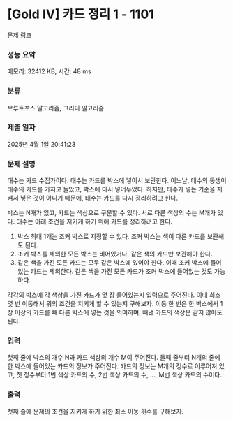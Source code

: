 # [Gold IV] 카드 정리 1 - 1101 

[문제 링크](https://www.acmicpc.net/problem/1101) 

### 성능 요약

메모리: 32412 KB, 시간: 48 ms

### 분류

브루트포스 알고리즘, 그리디 알고리즘

### 제출 일자

2025년 4월 1일 20:41:23

### 문제 설명

<p>태수는 카드 수집가이다. 태수는 카드를 박스에 넣어서 보관한다. 어느날, 태수의 동생이 태수의 카드를 가지고 놀았고, 박스에 다시 넣어두었다. 하지만, 태수가 넣는 기준을 지켜서 넣은 것이 아니기 때문에, 태수는 카드를 다시 정리하려고 한다.</p>

<p>박스는 N개가 있고, 카드는 색상으로 구분할 수 있다. 서로 다른 색상의 수는 M개가 있다. 태수는 아래 조건을 지키게 하기 위해 카드를 정리하려고 한다.</p>

<ol>
	<li>박스 최대 1개는 조커 박스로 지정할 수 있다. 조커 박스는 색이 다른 카드를 보관해도 된다. </li>
	<li>조커 박스를 제외한 모든 박스는 비어있거나, 같은 색의 카드만 보관해야 한다.</li>
	<li>같은 색을 가진 모든 카드는 모두 같은 박스에 있어야 한다. 이때 조커 박스에 들어있는 카드는 제외한다. 같은 색을 가진 모든 카드가 조커 박스에 들어있는 것도 가능하다.</li>
</ol>

<p>각각의 박스에 각 색상을 가진 카드가 몇 장 들어있는지 입력으로 주어진다. 이때 최소 몇 번 이동해서 위의 조건을 지키게 할 수 있는지 구해보자. 이동 한 번은 한 박스에서 1장 이상의 카드를 빼 다른 박스에 넣는 것을 의미하며, 빼낸 카드의 색상은 같지 않아도 된다.</p>

### 입력 

 <p>첫째 줄에 박스의 개수 N과 카드 색상의 개수 M이 주어진다. 둘째 줄부터 N개의 줄에 한 박스에 들어있는 카드의 정보가 주어진다. 카드의 정보는 M개의 정수로 이루어져 있고, 첫 정수부터 1번 색상 카드의 수, 2번 색상 카드의 수, ..., M번 색상 카드의 수이다.</p>

### 출력 

 <p>첫째 줄에 문제의 조건을 지키게 하기 위한 최소 이동 횟수를 구해보자.</p>

